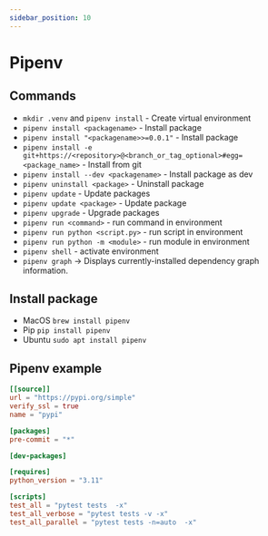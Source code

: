 ```yaml
---
sidebar_position: 10
---
```


# Pipenv

## Commands

- `mkdir .venv` and `pipenv install` - Create virtual environment
- `pipenv install <packagename>` - Install package
- `pipenv install "<packagename>>=0.0.1"` - Install package
- `pipenv install -e git+https://<repository>@<branch_or_tag_optional>#egg=<package_name>` - Install from git
- `pipenv install --dev <packagename>` - Install package as dev
- `pipenv uninstall <package>` - Uninstall package
- `pipenv update` - Update packages
- `pipenv update <package>` - Update package
- `pipenv upgrade` - Upgrade packages
- `pipenv run <command>` - run command in environment
- `pipenv run python <script.py>` - run script in environment
- `pipenv run python -m <module>` - run module in environment
- `pipenv shell` - activate environment
- `pipenv graph` -> Displays currently-installed dependency graph information.

## Install package

- MacOS `brew install pipenv`
- Pip `pip install pipenv`
- Ubuntu `sudo apt install pipenv`

## Pipenv example

```toml
[[source]]
url = "https://pypi.org/simple"
verify_ssl = true
name = "pypi"

[packages]
pre-commit = "*"

[dev-packages]

[requires]
python_version = "3.11"

[scripts]
test_all = "pytest tests  -x"
test_all_verbose = "pytest tests -v -x"
test_all_parallel = "pytest tests -n=auto  -x"
```
